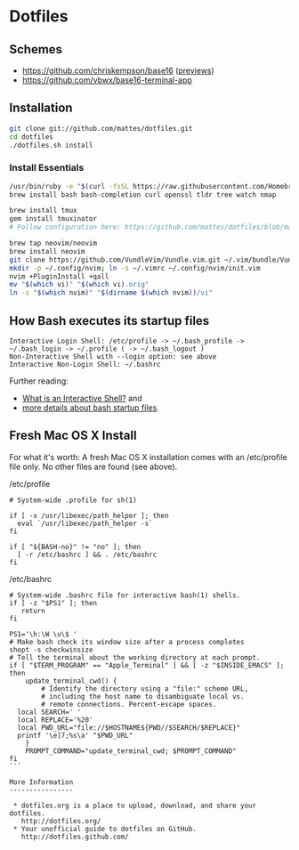 Dotfiles
========

Schemes
-------

  * https://github.com/chriskempson/base16 ([previews](https://belak.github.io/base16-emacs/))
  * https://github.com/vbwx/base16-terminal-app


Installation
------------

```bash
git clone git://github.com/mattes/dotfiles.git
cd dotfiles
./dotfiles.sh install
```

### Install Essentials

```bash
/usr/bin/ruby -e "$(curl -fsSL https://raw.githubusercontent.com/Homebrew/install/master/install)"
brew install bash bash-completion curl openssl tldr tree watch nmap

brew install tmux
gem install tmuxinator
# Follow configuration here: https://github.com/mattes/dotfiles/blob/master/home/tmux.conf

brew tap neovim/neovim
brew install neovim
git clone https://github.com/VundleVim/Vundle.vim.git ~/.vim/bundle/Vundle.vim
mkdir -p ~/.config/nvim; ln -s ~/.vimrc ~/.config/nvim/init.vim
nvim +PluginInstall +qall
mv "$(which vi)" "$(which vi).orig"
ln -s "$(which nvim)" "$(dirname $(which nvim))/vi"
```


How Bash executes its startup files
-----------------------------------

```
Interactive Login Shell: /etc/profile -> ~/.bash_profile -> ~/.bash_login -> ~/.profile ( -> ~/.bash_logout )
Non-Interactive Shell with --login option: see above
Interactive Non-Login Shell: ~/.bashrc
```

Further reading: 

  * [What is an Interactive Shell?](http://www.gnu.org/software/bash/manual/bashref.html#What-is-an-Interactive-Shell_003f) and
  * [more details about bash startup files](http://www.gnu.org/software/bash/manual/bashref.html#Bash-Startup-Files).


Fresh Mac OS X Install
----------------------

For what it's worth: A fresh Mac OS X installation comes with an /etc/profile file only. No other files are found (see above).

/etc/profile
````
# System-wide .profile for sh(1)

if [ -x /usr/libexec/path_helper ]; then
  eval `/usr/libexec/path_helper -s`
fi

if [ "${BASH-no}" != "no" ]; then
  [ -r /etc/bashrc ] && . /etc/bashrc
fi
````

/etc/bashrc
````
# System-wide .bashrc file for interactive bash(1) shells.
if [ -z "$PS1" ]; then
   return
fi

PS1='\h:\W \u\$ '
# Make bash check its window size after a process completes
shopt -s checkwinsize
# Tell the terminal about the working directory at each prompt.
if [ "$TERM_PROGRAM" == "Apple_Terminal" ] && [ -z "$INSIDE_EMACS" ]; then
    update_terminal_cwd() {
        # Identify the directory using a "file:" scheme URL,
        # including the host name to disambiguate local vs.
        # remote connections. Percent-escape spaces.
  local SEARCH=' '
  local REPLACE='%20'
  local PWD_URL="file://$HOSTNAME${PWD//$SEARCH/$REPLACE}"
  printf '\e]7;%s\a' "$PWD_URL"
    }
    PROMPT_COMMAND="update_terminal_cwd; $PROMPT_COMMAND"
fi
```

More Information
----------------

 * dotfiles.org is a place to upload, download, and share your dotfiles.  
   http://dotfiles.org/
 * Your unofficial guide to dotfiles on GitHub.  
   http://dotfiles.github.com/
